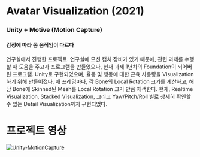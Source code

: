 <h1>Avatar Visualization (2021)</h1>
<h3>Unity + Motive (Motion Capture)</h3>
<h4>감정에 따라 몸 움직임이 다르다</h4>
<p>연구실에서 진행한 프로젝트. 연구실에 모션 캡처 장비가 있기 때문에, 관련 과제를 수행할 때 도움을 주고자 프로그램을 만들었으나, 현재 과제 1년차의 Foundation이 되어버린 프로그램.
Unity로 구현되었으며, 율동 및 행동에 대한 근육 사용량을 Visualization하기 위해 만들어졌다. 매 프레임마다, 각 Bone의 Local Rotation 크기를 계산하고, 해당 Bone에 Skinned된 Mesh를 Local Rotation 크기 만큼 채색한다.
현재, Realtime Visualization, Stacked Visualization, 그리고 Yaw/Pitch/Roll 별로 상세히 확인할 수 있는 Detail Visualization까지 구현되었다.</p>
<h1>프로젝트 영상</h1>

[![Unity-MotionCapture](http://img.youtube.com/vi/YxoRnT_WZvE/0.jpg)](http://www.youtube.com/watch?v=YxoRnT_WZvE "AvatarVisualization")

